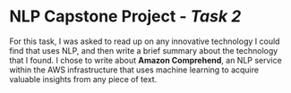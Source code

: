 # NLP Capstone Project - _Task 2_
For this task, I was asked to read up on any innovative technology I could find that uses NLP, and then write a brief summary about the technology that I found. I chose to write about **Amazon Comprehend**, an NLP service within the AWS infrastructure that uses machine learning to acquire valuable insights from any piece of text. 
